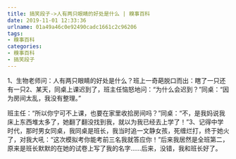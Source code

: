 ```yaml
---
title: 搞笑段子->人有两只眼睛的好处是什么 | 糗事百科
date: 2019-11-01 12:33:36
urlname: 01a49a46c0e92490cadc1661c2c96206
tags: 
- 糗事百科
categories:
- 糗事百科
- 搞笑段子
---
```

1、生物老师问：人有两只眼睛的好处是什么？班上一奇葩脱口而出：瞎了一只还有一只2、某天，同桌上课迟到了，班主任恼怒地问：“为什么会迟到？”同桌：“因为房间太乱，我没有整理。”

班主任：“所以你宁可不上课，也要在家里收拾房间吗？”同桌：“不，是我妈说我床上东西堆太多了，她翻了翻没找到我，就以为我已经去上学了！”3、记得中学时代，那时男女同桌，我同桌是班长，我当时追一文静女孩，死缠烂打，终于她火了，对我大吼：“这次模拟考你能考前三名我就答应你！”后来我居然是全班第二，原来是班长默默的在她的试卷上写了我的名字……后来，没错，我和班长好了。


